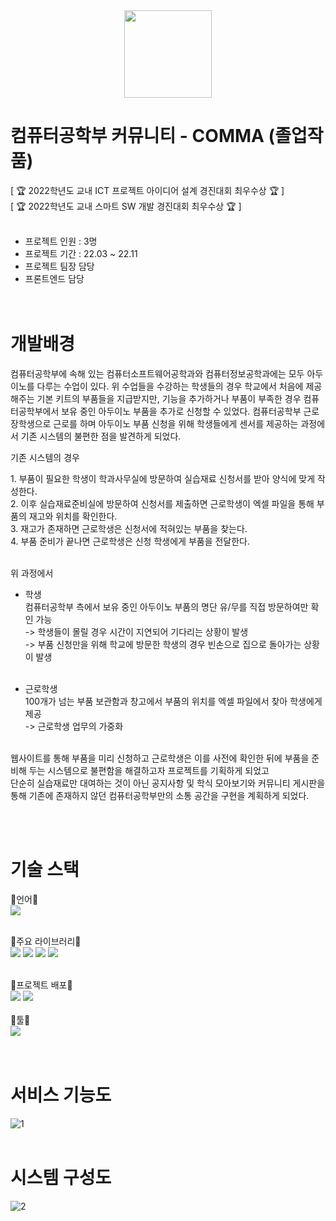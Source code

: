 <div align="center">
  <img src="https://github.com/mintmin0320/mintmin0320/assets/114549939/e29be2f9-2911-43ea-8616-0960cfb6e202" width="140" height="140"/>
</div>

# 컴퓨터공학부 커뮤니티 - COMMA (졸업작품)
[ 🏆 2022학년도 교내 ICT 프로젝트 아이디어 설계 경진대회 최우수상 🏆 ]<br/>
[ 🏆 2022학년도 교내 스마트 SW 개발 경진대회 최우수상 🏆 ]<br/><br/>

- 프로젝트 인원 : 3명
- 프로젝트 기간 : 22.03 ~ 22.11
- 프로젝트 팀장 담당 
- 프론트엔드 담당
  <br/>
  <br/>
  <br/>
  
# 개발배경   
<p>컴퓨터공학부에 속해 있는 컴퓨터소프트웨어공학과와 컴퓨터정보공학과에는 모두 아두이노를 다루는 수업이 있다. 위 수업들을 수강하는 학생들의 경우 학교에서 처음에 제공해주는 기본 키트의 부품들을 지급받지만, 기능을 추가하거나 부품이 부족한 경우 컴퓨터공학부에서 보유 중인 아두이노 부품을 추가로 신청할 수 있었다.
컴퓨터공학부 근로 장학생으로 근로를 하며 아두이노 부품 신청을 위해 학생들에게 센서를 제공하는 과정에서 기존 시스템의 불편한 점을 발견하게 되었다.</p>

<p>기존 시스템의 경우</p>
   1. 부품이 필요한 학생이 학과사무실에 방문하여 실습재료 신청서를 받아 양식에 맞게 작성한다.<br/>
   2. 이후 실습재료준비실에 방문하여 신청서를 제출하면 근로학생이 엑셀 파일을 통해 부품의 재고와 위치를 확인한다.<br/>
   3. 재고가 존재하면 근로학생은 신청서에 적혀있는 부품을 찾는다.<br/>
   4. 부품 준비가 끝나면 근로학생은 신청 학생에게 부품을 전달한다.<br/><br/>
   
  위 과정에서<br/>
  - 학생<br/>
    컴퓨터공학부 측에서 보유 중인 아두이노 부품의 명단 유/무를 직접 방문하여만 확인 가능<br/>
    -> 학생들이 몰릴 경우 시간이 지연되어 기다리는 상황이 발생<br/>
    -> 부품 신청만을 위해 학교에 방문한 학생의 경우 빈손으로 집으로 돌아가는 상황이 발생<br/><br/> 
    

  - 근로학생<br/>
    100개가 넘는 부품 보관함과 창고에서 부품의 위치를 엑셀 파일에서 찾아 학생에게 제공<br/>
    -> 근로학생 업무의 가중화<br/><br/>
   
  웹사이트를 통해 부품을 미리 신청하고 근로학생은 이를 사전에 확인한 뒤에 부품을 준비해 두는 시스템으로 불편함을 해결하고자 프로젝트를 기획하게 되었고 <br/>
  단순히 실습재료만 대여하는 것이 아닌 공지사항 및 학식 모아보기와 커뮤니티 게시판을 통해 기존에 존재하지 않던 컴퓨터공학부만의 소통 공간을 구현을 계획하게 되었다. 

   <br/>
   <br/>
   
# 기술 스택
📗언어📗<br/>
  <img src="https://img.shields.io/badge/JavaScript-F7DF1E?style=for-the-badge&logo=JavaScript&logoColor=white"/>
  <br/>
  <br/>

📕주요 라이브러리📕<br/>
  <img src="https://img.shields.io/badge/React-61DAFB?style=for-the-badge&logo=react&logoColor=white"/>
  <img src="https://img.shields.io/badge/React Router-CA4245?style=for-the-badge&logo=react router&logoColor=white"/>
  <img src="https://img.shields.io/badge/Axios-5A29E4?style=for-the-badge&logo=Axios&logoColor=white"/>
  <img src="https://img.shields.io/badge/Redux-764ABC?style=for-the-badge&logo=redux&logoColor=white"/>
<br/>
<br/>

📘프로젝트 배포📘<br/>
  <img src="https://img.shields.io/badge/Amazon AWS-232F3E?style=for-the-badge&logo=Amazon AWS&logoColor=white"/>
  <img src="https://img.shields.io/badge/Amazon EC2-FF9900?style=for-the-badge&logo=Amazon EC2&logoColor=black"/>
<br/>
<br/>
📙툴📙<br/>
  <img src="https://img.shields.io/badge/Visual Studio Code-007ACC?style=for-the-badge&logo=Visual Studio Code&logoColor=white"/>
  <br/>
<br/>
<br/>

# 서비스 기능도 <br/>
![1](https://user-images.githubusercontent.com/114549939/210188152-937dfac6-e0b8-4ae6-8841-a5197cc2c1da.png)
<br/>
<br/>

# 시스템 구성도 <br/>
![2](https://user-images.githubusercontent.com/114549939/210188154-3a1f592b-2fab-4801-98cb-d5a5f8b26cae.png)
<br/>
